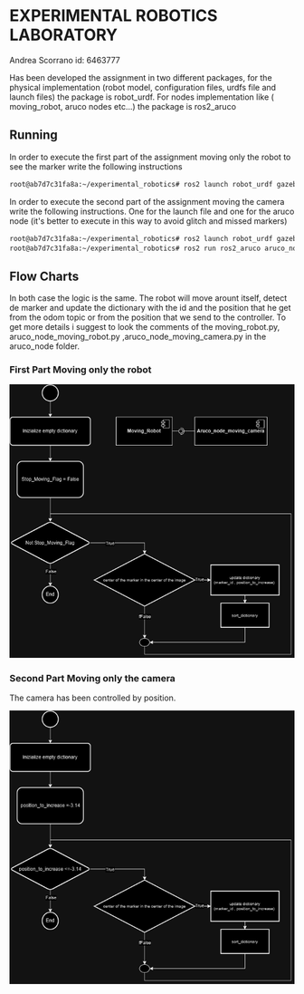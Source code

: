 EXPERIMENTAL ROBOTICS LABORATORY 
=================================
Andrea Scorrano
id: 6463777

Has been developed the assignment in two different packages, for the physical implementation (robot model, configuration files, urdfs file and launch files) the package is robot_urdf.
For nodes implementation like ( moving_robot, aruco nodes etc...) the package is ros2_aruco
 

Running
----------------------

In order to execute the first part of the assignment moving only the robot to see the marker write the following instructions

```bash
root@ab7d7c31fa8a:~/experimental_robotics# ros2 launch robot_urdf gazebo_moving_robot.launch.py
```

In order to execute the second part of the assignment moving the camera write the following instructions. One for the launch file and one for the aruco node (it's better to execute in this way to avoid glitch and missed markers)


```bash
root@ab7d7c31fa8a:~/experimental_robotics# ros2 launch robot_urdf gazebo.py
root@ab7d7c31fa8a:~/experimental_robotics# ros2 run ros2_aruco aruco_node_moving_camera 

```

## Flow Charts ##
In both case the logic is the same. The robot will move arount itself, detect de marker and update the dictionary with the id and the position that he get from the odom topic or from the position that we send to the controller. To get more details i suggest to look the comments of the moving_robot.py, aruco_node_moving_robot.py ,aruco_node_moving_camera.py in the aruco_node folder. 

### First Part Moving only the robot ###
![alt text](https://github.com/AndreaScorr/Exprob/blob/main/Movin_Robot.drawio.png?raw=true)




### Second Part Moving only the camera ###

The camera has been controlled by position.

![alt text](https://github.com/AndreaScorr/Exprob/blob/main/Moving_Camera.drawio.png?raw=true)

